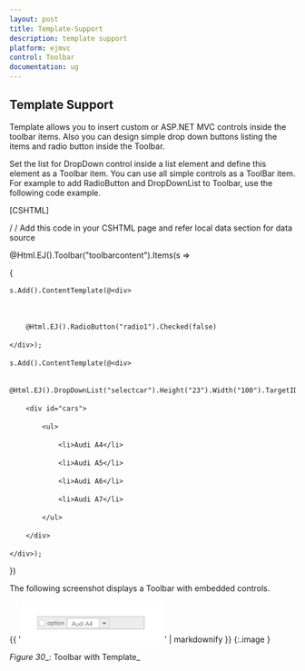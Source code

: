 ```yaml
---
layout: post
title: Template-Support
description: template support
platform: ejmvc
control: Toolbar
documentation: ug
---
```


## Template Support

Template allows you to insert custom or ASP.NET MVC controls inside the toolbar items. Also you can design simple drop down buttons listing the items and radio button inside the Toolbar.

Set the list for DropDown control inside a list element and define this element as a Toolbar item. You can use all simple controls as a ToolBar item. For example to add RadioButton and DropDownList to Toolbar, use the following code example.



[CSHTML] 

/ / Add this code in your CSHTML page and refer local data section for data source

@Html.EJ().Toolbar("toolbarcontent").Items(s =>

{

    s.Add().ContentTemplate(@<div>



        @Html.EJ().RadioButton("radio1").Checked(false)

    </div>);

    s.Add().ContentTemplate(@<div>

        @Html.EJ().DropDownList("selectcar").Height("23").Width("100").TargetID("cars").SelectedItemIndex(0)

        <div id="cars">

            <ul>

                <li>Audi A4</li>

                <li>Audi A5</li>

                <li>Audi A6</li>

                <li>Audi A7</li>

            </ul>

        </div>

    </div>);

})



The following screenshot displays a Toolbar with embedded controls.

{{ '![](Template-Support_images/Template-Support_img1.png)' | markdownify }}
{:.image }


_Figure_ _30__: Toolbar with Template_

